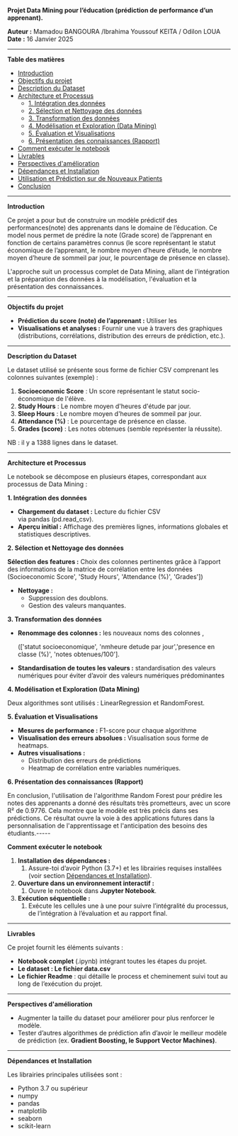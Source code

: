 ﻿**Projet Data Mining pour l’éducation (prédiction de performance d’un apprenant).** 

**Auteur :** Mamadou BANGOURA /Ibrahima Youssouf KEITA   / Odilon LOUA
**Date :** 16 Janvier 2025

-----
**Table des matières**

- [Introduction](https://github.com/bouramah/projet_data_mining_sante?tab=readme-ov-file#introduction)
- [Objectifs du projet](https://github.com/bouramah/projet_data_mining_sante?tab=readme-ov-file#objectifs-du-projet)
- [Description du Dataset](https://github.com/bouramah/projet_data_mining_sante?tab=readme-ov-file#description-du-dataset)
- [Architecture et Processus](https://github.com/bouramah/projet_data_mining_sante?tab=readme-ov-file#architecture-et-processus)
  - [1. Intégration des données](https://github.com/bouramah/projet_data_mining_sante?tab=readme-ov-file#1-int%C3%A9gration-des-donn%C3%A9es)
  - [2. Sélection et Nettoyage des données](https://github.com/bouramah/projet_data_mining_sante?tab=readme-ov-file#2-s%C3%A9lection-et-nettoyage-des-donn%C3%A9es)
  - [3. Transformation des données](https://github.com/bouramah/projet_data_mining_sante?tab=readme-ov-file#3-transformation-des-donn%C3%A9es)
  - [4. Modélisation et Exploration (Data Mining)](https://github.com/bouramah/projet_data_mining_sante?tab=readme-ov-file#4-mod%C3%A9lisation-et-exploration-data-mining)
  - [5. Évaluation et Visualisations](https://github.com/bouramah/projet_data_mining_sante?tab=readme-ov-file#5-%C3%A9valuation-et-visualisations)
  - [6. Présentation des connaissances (Rapport)](https://github.com/bouramah/projet_data_mining_sante?tab=readme-ov-file#6-pr%C3%A9sentation-des-connaissances-rapport)
- [Comment exécuter le notebook](https://github.com/bouramah/projet_data_mining_sante?tab=readme-ov-file#comment-ex%C3%A9cuter-le-notebook)
- [Livrables](https://github.com/bouramah/projet_data_mining_sante?tab=readme-ov-file#livrables)
- [Perspectives d'amélioration](https://github.com/bouramah/projet_data_mining_sante?tab=readme-ov-file#perspectives-dam%C3%A9lioration)
- [Dépendances et Installation](https://github.com/bouramah/projet_data_mining_sante?tab=readme-ov-file#d%C3%A9pendances-et-installation)
- [Utilisation et Prédiction sur de Nouveaux Patients](https://github.com/bouramah/projet_data_mining_sante?tab=readme-ov-file#utilisation-et-pr%C3%A9diction-sur-de-nouveaux-patients)
- [Conclusion](https://github.com/bouramah/projet_data_mining_sante?tab=readme-ov-file#conclusion)
-----
**Introduction**

Ce projet a pour but de construire un modèle prédictif des performances(note) des apprenants dans le domaine de l’éducation. Ce model nous permet de prédire la note (Grade score) de l’apprenant en fonction de certains paramètres connus (le score représentant le statut économique de l’apprenant, le nombre moyen d’heure d’étude, le nombre moyen d’heure de sommeil par jour, le pourcentage de présence en classe).

L'approche suit un processus complet de Data Mining, allant de l'intégration et la préparation des données à la modélisation, l'évaluation et la présentation des connaissances.

-----
**Objectifs du projet**

- **Prédiction du score (note) de l’apprenant :** Utiliser les 
- **Visualisations et analyses :** Fournir une vue à travers des graphiques (distributions, corrélations, distribution des erreurs de prédiction, etc.).
-----
**Description du Dataset**

Le dataset utilisé se présente sous forme de fichier CSV comprenant les colonnes suivantes (exemple) :

1. **Socioeconomic Score** : Un score représentant le statut socio-économique de l'élève.
1. **Study Hours** : Le nombre moyen d'heures d'étude par jour.
1. **Sleep Hours** : Le nombre moyen d'heures de sommeil par jour.
1. **Attendance (%)** : Le pourcentage de présence en classe.
1. **Grades (score)** : Les notes obtenues (semble représenter la réussite).

NB : il y a 1388 lignes dans le dataset.

- -----
**Architecture et Processus**

Le notebook se décompose en plusieurs étapes, correspondant aux processus de Data Mining :

**1. Intégration des données**

- **Chargement du dataset :** Lecture du fichier CSV via pandas (pd.read\_csv).
- **Aperçu initial :** Affichage des premières lignes, informations globales et statistiques descriptives.

**2. Sélection et Nettoyage des données**

**Sélection des features :** Choix des colonnes pertinentes grâce à l’apport des informations de la matrice de corrélation entre les données (Socioeconomic Score', 'Study Hours', 'Attendance (%)', 'Grades'])

- **Nettoyage :**
  - Suppression des doublons. 
  - Gestion des valeurs manquantes.

**3. Transformation des données**

- **Renommage des colonnes :**  les nouveaux noms des colonnes ,

  (['statut socioeconomique', 'nmheure detude par jour','presence en classe (%)', 'notes obtenues/100'].

- **Standardisation de toutes les valeurs :** standardisation des valeurs numériques pour éviter d’avoir des valeurs numériques prédominantes

**4. Modélisation et Exploration (Data Mining)**

Deux algorithmes sont utilisés : LinearRegression et RandomForest.

**5. Évaluation et Visualisations**

- **Mesures de performance :** F1-score pour chaque algorithme
- **Visualisation des erreurs absolues :** Visualisation sous forme de heatmaps.
- **Autres visualisations :**
  - Distribution des erreurs de prédictions
  - Heatmap de corrélation entre variables numériques.

**6. Présentation des connaissances (Rapport)**

En conclusion, l'utilisation de l'algorithme Random Forest pour prédire les notes des apprenants a donné des résultats très prometteurs, avec un score R² de 0.9776. Cela montre que le modèle est très précis dans ses prédictions. Ce résultat ouvre la voie à des applications futures dans la personnalisation de l'apprentissage et l'anticipation des besoins des étudiants.-----

**Comment exécuter le notebook**

1. **Installation des dépendances :**
   1. Assure-toi d’avoir Python (3.7+) et les librairies requises installées (voir section [Dépendances et Installation](https://github.com/bouramah/projet_data_mining_sante?tab=readme-ov-file#d%C3%A9pendances-et-installation)).
1. **Ouverture dans un environnement interactif :**
   1. Ouvre le notebook dans **Jupyter Notebook**.
1. **Exécution séquentielle :**
   1. Exécute les cellules une à une pour suivre l’intégralité du processus, de l’intégration à l’évaluation et au rapport final.
-----
**Livrables**

Ce projet fournit les éléments suivants :

- **Notebook complet** (.ipynb) intégrant toutes les étapes du projet.
- **Le dataset : Le fichier data.csv** 
- **Le fichier Readme** : qui détaille le process et cheminement suivi tout au long de l’exécution du projet.
-----
**Perspectives d'amélioration**

- Augmenter la taille du dataset pour améliorer pour plus renforcer le modèle.
- Tester d’autres algorithmes de prédiction afin d’avoir le meilleur modèle de prédiction (ex. **Gradient Boosting, le Support Vector Machines)**.
-----
**Dépendances et Installation**

Les librairies principales utilisées sont :

- Python 3.7 ou supérieur
- numpy
- pandas
- matplotlib
- seaborn
- scikit-learn
